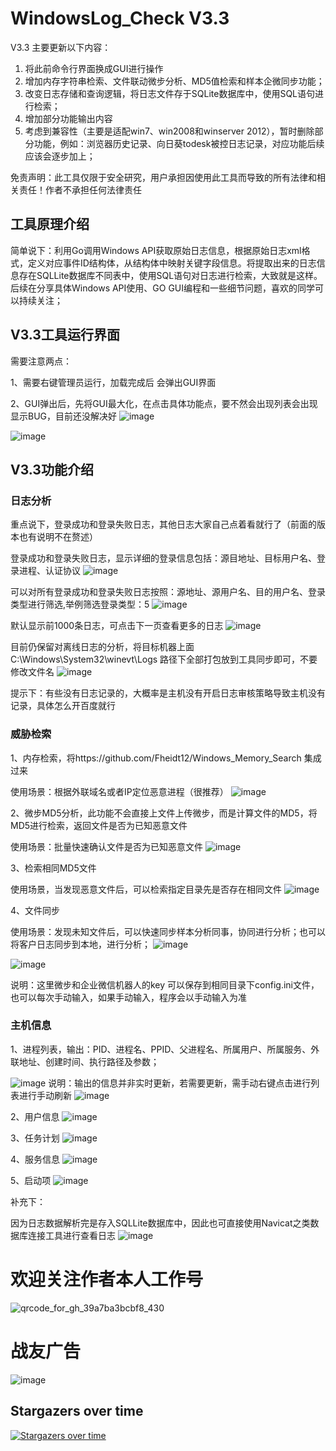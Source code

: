 # WindowsLog_Check V3.3
V3.3 主要更新以下内容：
1. 将此前命令行界面换成GUI进行操作
2. 增加内存字符串检索、文件联动微步分析、MD5值检索和样本企微同步功能；
3. 改变日志存储和查询逻辑，将日志文件存于SQLite数据库中，使用SQL语句进行检索；
4. 增加部分功能输出内容
5. 考虑到兼容性（主要是适配win7、win2008和winserver 2012），暂时删除部分功能，例如：浏览器历史记录、向日葵todesk被控日志记录，对应功能后续应该会逐步加上；

免责声明：此工具仅限于安全研究，用户承担因使用此工具而导致的所有法律和相关责任！作者不承担任何法律责任

## 工具原理介绍
简单说下：利用Go调用Windows API获取原始日志信息，根据原始日志xml格式，定义对应事件ID结构体，从结构体中映射关键字段信息。将提取出来的日志信息存在SQLLite数据库不同表中，使用SQL语句对日志进行检索，大致就是这样。后续在分享具体Windows API使用、GO GUI编程和一些细节问题，喜欢的同学可以持续关注；

## V3.3工具运行界面
需要注意两点：

1、需要右键管理员运行，加载完成后 会弹出GUI界面

2、GUI弹出后，先将GUI最大化，在点击具体功能点，要不然会出现列表会出现显示BUG，目前还没解决好
![image](https://github.com/user-attachments/assets/45fe7324-f945-4889-adc2-ab0e547a97c7)

![image](https://github.com/user-attachments/assets/0f5bc79a-3fb4-4ea6-998b-b3c66d3d6a30)

## V3.3功能介绍

### 日志分析
重点说下，登录成功和登录失败日志，其他日志大家自己点着看就行了（前面的版本也有说明不在赘述）

登录成功和登录失败日志，显示详细的登录信息包括：源目地址、目标用户名、登录进程、认证协议
![image](https://github.com/user-attachments/assets/0b4487a6-fdf0-4af6-8eb3-cd88f393be36)

可以对所有登录成功和登录失败日志按照：源地址、源用户名、目的用户名、登录类型进行筛选,举例筛选登录类型：5
![image](https://github.com/user-attachments/assets/3a70ce84-98e8-4bec-89bc-aaf78fd06d29)

默认显示前1000条日志，可点击下一页查看更多的日志
![image](https://github.com/user-attachments/assets/2f286b5e-642c-4cf5-8ae1-3d2d6d33eb1a)

目前仍保留对离线日志的分析，将目标机器上面C:\Windows\System32\winevt\Logs 路径下全部打包放到工具同步即可，不要修改文件名
![image](https://github.com/user-attachments/assets/ddb90142-8314-40ee-ad93-356f51fcbf80)

提示下：有些没有日志记录的，大概率是主机没有开启日志审核策略导致主机没有记录，具体怎么开百度就行 

### 威胁检索
1、内存检索，将https://github.com/Fheidt12/Windows_Memory_Search 集成过来

使用场景：根据外联域名或者IP定位恶意进程（很推荐）
![image](https://github.com/user-attachments/assets/74349e74-2751-496a-a3ca-c0b968551043)


2、微步MD5分析，此功能不会直接上文件上传微步，而是计算文件的MD5，将MD5进行检索，返回文件是否为已知恶意文件

使用场景：批量快速确认文件是否为已知恶意文件
![image](https://github.com/user-attachments/assets/9c9cedfb-3356-425c-9b39-ba40893cbad2)

3、检索相同MD5文件

使用场景，当发现恶意文件后，可以检索指定目录先是否存在相同文件
![image](https://github.com/user-attachments/assets/431619b4-a58e-4a2d-963c-ed022059a514)

4、文件同步

使用场景：发现未知文件后，可以快速同步样本分析同事，协同进行分析；也可以将客户日志同步到本地，进行分析；
![image](https://github.com/user-attachments/assets/1cae6ccb-3c88-4aa7-ae7d-7fd4d51dc274)

![image](https://github.com/user-attachments/assets/0e87ec4a-5cc0-4d05-b759-b16f836cacee)

说明：这里微步和企业微信机器人的key 可以保存到相同目录下config.ini文件，也可以每次手动输入，如果手动输入，程序会以手动输入为准


### 主机信息
1、进程列表，输出：PID、进程名、PPID、父进程名、所属用户、所属服务、外联地址、创建时间、执行路径及参数；

![image](https://github.com/user-attachments/assets/3135e41b-feea-48e9-b780-ad4cca46311d)
说明：输出的信息并非实时更新，若需要更新，需手动右键点击进行列表进行手动刷新
![image](https://github.com/user-attachments/assets/96f86239-f5d7-4b50-9f76-c39bf7fe0ba7)

2、用户信息
![image](https://github.com/user-attachments/assets/86f88cb5-d0a1-4446-a88e-ecb3d4a71c0c)

3、任务计划
![image](https://github.com/user-attachments/assets/08e3b973-4cfd-463f-a2d4-e33ef0c3c147)

4、服务信息
![image](https://github.com/user-attachments/assets/66054c22-1965-4ea7-a1f1-34e819736228)

5、启动项
![image](https://github.com/user-attachments/assets/a319510c-ec06-4592-a923-b7a74e8e3f37)

补充下：

因为日志数据解析完是存入SQLLite数据库中，因此也可直接使用Navicat之类数据库连接工具进行查看日志
![image](https://github.com/user-attachments/assets/733df5ba-0662-428f-bb9c-659a74a3cbcc)

# 欢迎关注作者本人工作号
![qrcode_for_gh_39a7ba3bcbf8_430](https://github.com/user-attachments/assets/3c97dd24-67cb-4e87-b395-8729dcad6860)

# 战友广告
![image](https://github.com/user-attachments/assets/8f00dff5-0b86-43b2-b1aa-488b28609009)

## Stargazers over time
[![Stargazers over time](https://starchart.cc/mifine666/miscan.svg?variant=adaptive)](https://starchart.cc/mifine666/miscan)


